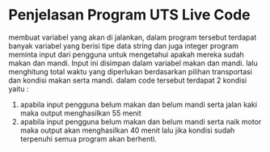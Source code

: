 # Penjelasan Program UTS Live Code

membuat variabel yang akan di jalankan, dalam program tersebut terdapat banyak variabel yang berisi tipe data string dan juga integer
program meminta input dari pengguna untuk mengetahui apakah mereka sudah makan dan mandi. Input ini disimpan dalam variabel makan dan mandi.
lalu menghitung total waktu yang diperlukan berdasarkan pilihan transportasi dan kondisi makan serta mandi.
dalam code tersebut terdapat 2 kondisi yaitu :
1. apabila input pengguna belum makan dan belum mandi serta jalan kaki maka output menghasilkan 55 menit 
2. apabila input pengguna belum makan dan belum mandi serta naik motor maka output akan menghasilkan 40 menit
lalu jika kondisi sudah terpenuhi semua program akan berhenti.
